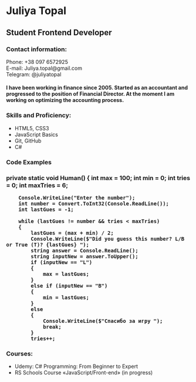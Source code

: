 
<div>
    <h1>Juliya Topal</h1>
     <div>
        <h2>Student Frontend Developer</h2>
    </div>

<div>
 <h3>
            Contact information:
</h3>
        <p> Phone: +38 097 6572925 <br>
            E-mail: Juliya.topal@gmail.com <br>
            Telegram: @juliyatopal <br>
        </p>

<h4>I have been working in finance since 2005. Started as an accountant and progressed to the position of
            Financial Director. At the moment I am working on optimizing the accounting process.
</h4>
<h3>
Skills and Proficiency:
</h3>
 <ul>

  <li> HTML5, CSS3</li>
  <li> JavaScript Basics</li>
  <li> Git, GitHub</li>
  <li> C#</li>
 </ul>

<h3>Code Examples </h3>
<h3>
private static void Human()
    {
        int max = 100;
        int min = 0;
        int tries = 0;
        int maxTries = 6;

        Console.WriteLine("Enter the number");
        int number = Convert.ToInt32(Console.ReadLine());
        int lastGues = -1;

        while (lastGues != number && tries < maxTries)
        {
            lastGues = (max + min) / 2;
            Console.WriteLine($"Did you guess this number? L/B or True (T)? {lastGues} ");
            string answer = Console.ReadLine();
            string inputNew = answer.ToUpper();
            if (inputNew == "L")
            {
                max = lastGues;
            }
            else if (inputNew == "B")
            {
                min = lastGues;
            }
            else
            {
                Console.WriteLine($"Спасибо за игру ");
                break;
            }
            tries++;
</h3>


 <h3>
            Courses:
 </h3>
 <ul>
  <li> Udemy: C# Programming: From Beginner to Expert</li>
  <li> RS Schools Course «JavaScript/Front-end» (in progress)</li>
 </ul>


</div>

